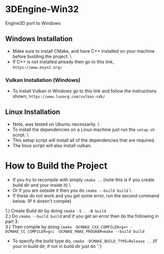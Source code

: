 # 3DEngine-Win32
Engine3D port to Windows


## Windows Installation
* Make sure to install CMake, and have C++ installed on your machine before building the project. \
* If C++ is not installed already then go to this link, `https://www.msys2.org/`

### Vulkan Installation (Windows)
* To install Vulkan in Windows go to this link and follow the instructions shown, `https://www.lunarg.com/vulkan-sdk/`

## Linux Installation
* Note, was tested on Ubuntu necessarily. \
* To install the dependencies on a Linux machine just run the `setup.sh` script. \
* This setup script will install all of the dependencies that are required.
* The linux script will also install vulkan.

# How to Build the Project
* If you try to recompile with simply `cmake ..` (note this is if you create build dir and your inside it) \
* Or if you are outside it then you do `cmake --build build` \
* If these do not work and you get some error, run the second command below. (If it doesn't compile)

1.) Create Build dir by doing `cmake -S . -B build` \
2.) Do `cmake --build build` and if you get an error then do the following in part 3. \
3.) Then compile by doing `cmake -DCMAKE_CXX_COMPILER=g++ -DCMAKE_CC_COMPILER=gcc -DCMAKE_MAKE_PROGRAM=make --build build`

* To specify the build type do, `cmake -DCMAKE_BUILD_TYPE=Release ..` (if your in build dir, if not in build dir just do '.')
